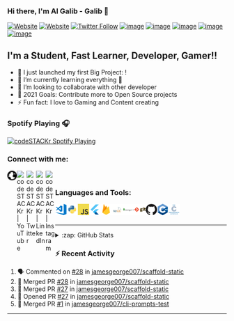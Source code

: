 ### Hi there, I'm Al Galib - Galib 👋

[![Website](https://img.shields.io/badge/Instagram-E4405F?style=for-the-badge&logo=instagram&logoColor=white)](https://instagram.com/ad_galib)
[![Website](https://img.shields.io/badge/Facebook-1877F2?style=for-the-badge&logo=facebook&logoColor=white)](https://www.facebook.com/profile.php?id=100013746014465)
[![Twitter Follow](https://img.shields.io/twitter/follow/Asadullah199910?color=%231DA1F2&label=Follow%20%40&logo=Twitter&style=for-the-badge)](https://twitter.com/intent/follow?original_referer=https%3A%2F%2Fgithub.com%2FcodeSTACKr&screen_name=Asadullah199910)
[![image](https://img.shields.io/badge/Messenger-00B2FF?style=for-the-badge&logo=messenger&logoColor=white)](https://instagram.com/ad_galib)
[![image](https://img.shields.io/badge/Discord-7289DA?style=for-the-badge&logo=discord&logoColor=white)](https://instagram.com/ad_galib)
[![image](https://img.shields.io/badge/Google_Play-414141?style=for-the-badge&logo=google-play&logoColor=white)](https://instagram.com/ad_galib)
[![image](https://img.shields.io/badge/Counter_Strike-000000?style=for-the-badge&logo=counter-strike&logoColor=white)](https://instagram.com/ad_galib)
[![image](https://img.shields.io/badge/Twitch-9146FF?style=for-the-badge&logo=twitch&logoColor=white)](https://instagram.com/ad_galib)

## I'm a Student, Fast Learner, Developer, Gamer!!

- 🔭 I just launched my first Big Project: !
- 🌱 I’m currently learning everything 🤣
- 👯 I’m looking to collaborate with other developer
- 🥅 2021 Goals: Contribute more to Open Source projects 
- ⚡ Fun fact: I love to Gaming and Content creating

### Spotify Playing 🎧

[<img src="https://now-playing-codestackr.vercel.app/api/spotify-playing" alt="codeSTACKr Spotify Playing" width="350" />](https://open.spotify.com/user/swyqyimdc12jajde4vpwd2x1b)

### Connect with me:

[<img align="left" alt="codeSTACKr.com" width="22px" src="https://raw.githubusercontent.com/iconic/open-iconic/master/svg/globe.svg" />][website]
[<img align="left" alt="codeSTACKr | YouTube" width="22px" src="https://cdn.jsdelivr.net/npm/simple-icons@v3/icons/youtube.svg" />][youtube]
[<img align="left" alt="codeSTACKr | Twitter" width="22px" src="https://cdn.jsdelivr.net/npm/simple-icons@v3/icons/twitter.svg" />][twitter]
[<img align="left" alt="codeSTACKr | LinkedIn" width="22px" src="https://cdn.jsdelivr.net/npm/simple-icons@v3/icons/linkedin.svg" />][linkedin]
[<img align="left" alt="codeSTACKr | Instagram" width="22px" src="https://cdn.jsdelivr.net/npm/simple-icons@v3/icons/instagram.svg" />][instagram]

<br />

### Languages and Tools:

[<img align="left" alt="Visual Studio Code" width="26px" src="https://raw.githubusercontent.com/github/explore/80688e429a7d4ef2fca1e82350fe8e3517d3494d/topics/visual-studio-code/visual-studio-code.png" />][instagram]
[<img align="left" alt="Python" width="26px" src="https://raw.githubusercontent.com/github/explore/80688e429a7d4ef2fca1e82350fe8e3517d3494d/topics/python/python.png" />][instagram]
[<img align="left" alt="JavaScript" width="26px" src="https://raw.githubusercontent.com/github/explore/80688e429a7d4ef2fca1e82350fe8e3517d3494d/topics/javascript/javascript.png" />][instagram]
[<img align="left" alt="Flutter" width="26px" src="https://raw.githubusercontent.com/github/explore/80688e429a7d4ef2fca1e82350fe8e3517d3494d/topics/flutter/flutter.png" />][instagram]
[<img align="left" alt="Firebase" width="26px" src="https://raw.githubusercontent.com/github/explore/80688e429a7d4ef2fca1e82350fe8e3517d3494d/topics/firebase/firebase.png" />][instagram]
[<img align="left" alt="MySQL" width="26px" src="https://raw.githubusercontent.com/github/explore/80688e429a7d4ef2fca1e82350fe8e3517d3494d/topics/mysql/mysql.png" />][instagram]
[<img align="left" alt="MongoDB" width="26px" src="https://raw.githubusercontent.com/github/explore/80688e429a7d4ef2fca1e82350fe8e3517d3494d/topics/mongodb/mongodb.png" />][instagram]
[<img align="left" alt="Git" width="26px" src="https://raw.githubusercontent.com/github/explore/80688e429a7d4ef2fca1e82350fe8e3517d3494d/topics/git/git.png" />][instagram]
[<img align="left" alt="GitHub" width="26px" src="https://raw.githubusercontent.com/github/explore/78df643247d429f6cc873026c0622819ad797942/topics/github/github.png" />][instagram]
[<img align="left" alt="C++" width="26px" src="https://raw.githubusercontent.com/github/explore/80688e429a7d4ef2fca1e82350fe8e3517d3494d/topics/cpp/cpp.png" />][instagram]
[<img align="left" alt="C" width="26px" src="https://raw.githubusercontent.com/github/explore/80688e429a7d4ef2fca1e82350fe8e3517d3494d/topics/c/c.png" />][instagram]
<br />
<br />

---


<details>
  <summary>:zap: GitHub Stats</summary>

  <img align="left" alt="codeSTACKr's GitHub Stats" src="https://github-readme-stats.codestackr.vercel.app/api?username=codeSTACKr&show_icons=true&hide_border=true" />

</details>

[website]:https://www.google.com/
[twitter]: https://twitter.com/Asadullah199910
[youtube]: https://www.youtube.com/channel/UCjTvHN0jEma5aaA7mZ6UJfA
[instagram]: https://instagram.com/ad_galib
[linkedin]: https://linkedin.com/in/al-galib-1b646b1bb
[webdevplaylist]: www.instagram.com/ad_galib.png

### :zap: Recent Activity

<!--START_SECTION:activity-->
1. 🗣 Commented on [#28](https://github.com/flyapex/scaffold-static/issues/28) in [jamesgeorge007/scaffold-static](https://github.com/jamesgeorge007/scaffold-static)
2. 🎉 Merged PR [#28](https://github.com/jamesgeorge007/scaffold-static/pull/28) in [jamesgeorge007/scaffold-static](https://github.com/jamesgeorge007/scaffold-static)
3. 🎉 Merged PR [#27](https://github.com/jamesgeorge007/scaffold-static/pull/27) in [jamesgeorge007/scaffold-static](https://github.com/jamesgeorge007/scaffold-static)
4. 💪 Opened PR [#27](https://github.com/jamesgeorge007/scaffold-static/pull/27) in [jamesgeorge007/scaffold-static](https://github.com/jamesgeorge007/scaffold-static)
5. 🎉 Merged PR [#1](https://github.com/jamesgeorge007/cli-prompts-test/pull/1) in [jamesgeorge007/cli-prompts-test](https://github.com/jamesgeorge007/cli-prompts-test)
<!--END_SECTION:activity-->
<!--END_SECTION:activity-->

---

<!--
**flyapex/flyapex** is a ✨ _special_ ✨ repository because its `README.md` (this file) appears on your GitHub profile.